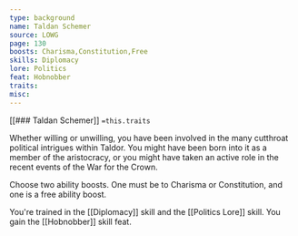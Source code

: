```yaml
---
type: background
name: Taldan Schemer 
source: LOWG
page: 130
boosts: Charisma,Constitution,Free
skills: Diplomacy
lore: Politics
feat: Hobnobber
traits: 
misc: 
---
```


[[### Taldan Schemer]]
`=this.traits`


Whether willing or unwilling, you have been involved in the many cutthroat political intrigues within Taldor. You might have been born into it as a member of the aristocracy, or you might have taken an active role in the recent events of the War for the Crown.

Choose two ability boosts. One must be to Charisma or Constitution, and one is a free ability boost.

You're trained in the [[Diplomacy]] skill and the [[Politics Lore]] skill. You gain the [[Hobnobber]] skill feat.

